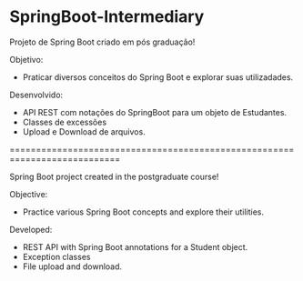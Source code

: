 # SpringBoot-Intermediary
Projeto de Spring Boot criado em pós graduação!

Objetivo:
- Praticar diversos conceitos do Spring Boot e explorar suas utilizadades.

Desenvolvido:
- API REST com notações do SpringBoot para um objeto de Estudantes.
- Classes de excessões
- Upload e Download de arquivos.

===========================================================================

Spring Boot project created in the postgraduate course!

Objective:
- Practice various Spring Boot concepts and explore their utilities.

Developed:
- REST API with Spring Boot annotations for a Student object.
- Exception classes
- File upload and download.
